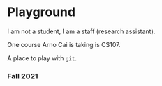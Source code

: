 # Playground
I am not a student, I am a staff (research assistant). 

One course Arno Cai is taking is CS107. 

A place to play with `git`.

### Fall 2021

